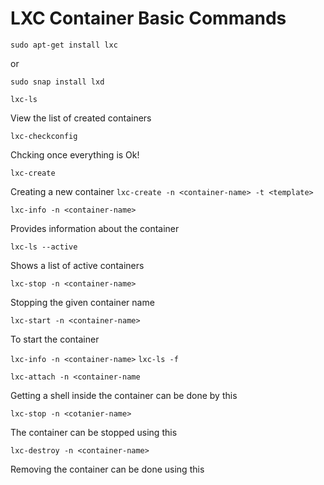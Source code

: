 # LXC Container Basic Commands 
``` 
sudo apt-get install lxc
``` 
or 
``` 
sudo snap install lxd 
``` 

```
lxc-ls
```
View the list of created containers 

```
lxc-checkconfig
``` 
Chcking once everything is Ok! 

```
lxc-create
```
Creating a new container 
`lxc-create -n <container-name> -t <template>`

```
lxc-info -n <container-name>
``` 
Provides information about the container 

```
lxc-ls --active
```
Shows a list of active containers 

```
lxc-stop -n <container-name>
```
Stopping the given container name 

```
lxc-start -n <container-name>
``` 
To start the container 

```lxc-info -n <container-name>```
```lxc-ls -f``` 

```
lxc-attach -n <container-name
``` 
Getting a shell inside the container can be done by this 

```
lxc-stop -n <cotanier-name>
``` 
The container can be stopped using this 

```
lxc-destroy -n <container-name>
``` 
Removing the container can be done using this 

